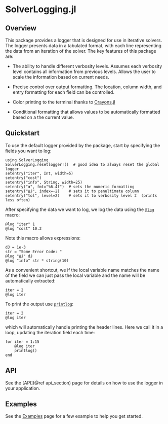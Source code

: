 # SolverLogging.jl

## Overview
This package provides a logger that is designed for use in iterative solvers.
The logger presents data in a tabulated format, with each line representing 
the data from an iteration of the solver. The key features of this package are:

* The ability to handle different verbosity levels. Assumes each verbosity level 
  contains all information from previous levels. Allows the user to scale the 
  information based on current needs.

* Precise control over output formatting. The location, column width, and entry
  formatting for each field can be controlled.

* Color printing to the terminal thanks to [Crayons.jl](https://github.com/KristofferC/Crayons.jl)

* Conditional formatting that allows values to be automatically formatted 
  based on a the current value.

## Quickstart
To use the default logger provided by the package, start by specifying the fields
you want to log:

```@example quickstart; continue=true
using SolverLogging
SolverLogging.resetlogger!()  # good idea to always reset the global logger
setentry("iter", Int, width=5)
setentry("cost")
setentry("info", String, width=25) 
setentry("α", fmt="%6.4f")  # sets the numeric formatting
setentry("ΔJ", index=-2)    # sets it to penultimate column
setentry("tol", level=2)    # sets it to verbosity level 2  (prints less often)
```
After specifying the data we want to log, we log the data using the [`@log`](@ref)
macro:
```@example quickstart; continue=true
@log "iter" 1
@log "cost" 10.2
```
Note this macro allows expressions:
```@example quickstart; continue=true
dJ = 1e-3
str = "Some Error Code: "
@log "ΔJ" dJ
@log "info" str * string(10)
```
As a convenient shortcut, we if the local variable name matches the name of the field
we can just pass the local variable and the name will be automatically extracted:
```@example quickstart; continue=false
iter = 2
@log iter 
```
To print the output use [`printlog`](@ref):
```
iter = 2
@log iter 
```
which will automatically handle printing the header lines. Here we call it in a loop,
updating the iteration field each time:
```
for iter = 1:15
    @log iter
    printlog()
end
```


## API
See the [API](@ref api_section) page for details on how to use the logger in your application.

## Examples
See the [Examples](@ref) page for a few example to help you get started.